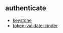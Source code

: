 
## authenticate
- [keystone](https://godleon.github.io/osp_test_results/0.2.87/authenticate/keystone.html)
- [token-validate-cinder](https://godleon.github.io/osp_test_results/0.2.87/authenticate/token-validate-cinder.html)

